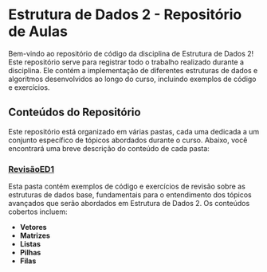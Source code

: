 # Estrutura de Dados 2 - Repositório de Aulas

Bem-vindo ao repositório de código da disciplina de Estrutura de Dados 2! Este repositório serve para registrar todo o trabalho realizado durante a disciplina. Ele contém a implementação de diferentes estruturas de dados e algoritmos desenvolvidos ao longo do curso, incluindo exemplos de código e exercícios.

## Conteúdos do Repositório

Este repositório está organizado em várias pastas, cada uma dedicada a um conjunto específico de tópicos abordados durante o curso. Abaixo, você encontrará uma breve descrição do conteúdo de cada pasta:

### [RevisãoED1](./RevisãoED1)

Esta pasta contém exemplos de código e exercícios de revisão sobre as estruturas de dados base, fundamentais para o entendimento dos tópicos avançados que serão abordados em Estrutura de Dados 2. Os conteúdos cobertos incluem:

- **Vetores** 
- **Matrizes** 
- **Listas** 
- **Pilhas** 
- **Filas** 
